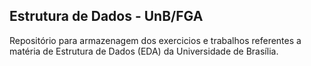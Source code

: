 ## Estrutura de Dados - UnB/FGA

Repositório para armazenagem dos exercicios e trabalhos referentes a matéria de Estrutura de Dados (EDA) da Universidade de Brasília.
